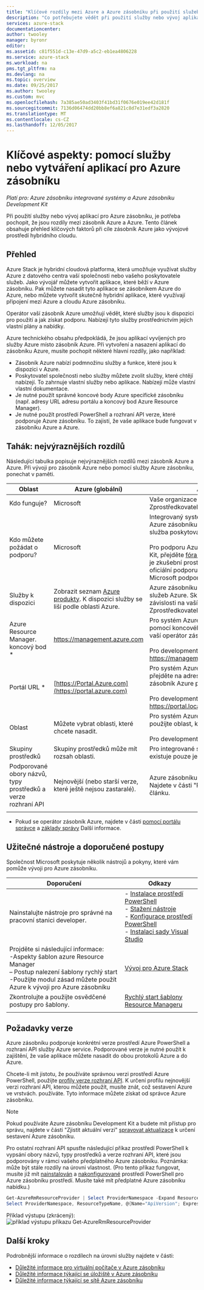 ```yaml
---
title: "Klíčové rozdíly mezi Azure a Azure zásobníku při použití služeb a vytvářet aplikace | Microsoft Docs"
description: "Co potřebujete vědět při použití služby nebo vývoj aplikací pro Azure zásobníku."
services: azure-stack
documentationcenter: 
author: twooley
manager: byronr
editor: 
ms.assetid: c81f551d-c13e-47d9-a5c2-eb1ea4806228
ms.service: azure-stack
ms.workload: na
pms.tgt_pltfrm: na
ms.devlang: na
ms.topic: overview
ms.date: 09/25/2017
ms.author: twooley
ms.custom: mvc
ms.openlocfilehash: 7a385ae50ad3403f41bd31f0676e019ee42d181f
ms.sourcegitcommit: 7136d06474dd20bb8ef6a821c8d7e31edf3a2820
ms.translationtype: MT
ms.contentlocale: cs-CZ
ms.lasthandoff: 12/05/2017
---
```

# <a name="key-considerations-using-services-or-building-apps-for-azure-stack"></a>Klíčové aspekty: pomocí služby nebo vytváření aplikací pro Azure zásobníku

*Platí pro: Azure zásobníku integrované systémy a Azure zásobníku Development Kit*

Při použití služby nebo vývoj aplikací pro Azure zásobníku, je potřeba pochopit, že jsou rozdíly mezi zásobník Azure a Azure. Tento článek obsahuje přehled klíčových faktorů při cíle zásobník Azure jako vývojové prostředí hybridního cloudu.

## <a name="overview"></a>Přehled

Azure Stack je hybridní cloudová platforma, která umožňuje využívat služby Azure z datového centra vaší společnosti nebo vašeho poskytovatele služeb. Jako vývojář můžete vytvořit aplikace, které běží v Azure zásobníku. Pak můžete nasadit tyto aplikace se zásobníkem Azure do Azure, nebo můžete vytvořit skutečně hybridní aplikace, které využívají připojení mezi Azure a cloudu Azure zásobníku.

Operátor vaší zásobník Azure umožňují vědět, které služby jsou k dispozici pro použití a jak získat podporu. Nabízejí tyto služby prostřednictvím jejich vlastní plány a nabídky.

Azure technického obsahu předpokládá, že jsou aplikací vyvíjených pro služby Azure místo zásobník Azure. Při vytvoření a nasazení aplikací do zásobníku Azure, musíte pochopit některé hlavní rozdíly, jako například:

* Zásobník Azure nabízí podmnožinu služby a funkce, které jsou k dispozici v Azure.
* Poskytovatel společnosti nebo služby můžete zvolit služby, které chtějí nabízejí. To zahrnuje vlastní služby nebo aplikace. Nabízejí může vlastní vlastní dokumentace.
* Je nutné použít správné koncové body Azure specifické zásobníku (např. adresy URL adresu portálu a koncový bod Azure Resource Manager).
* Je nutné použít prostředí PowerShell a rozhraní API verze, které podporuje Azure zásobníku. To zajistí, že vaše aplikace bude fungovat v zásobníku Azure a Azure.

## <a name="cheat-sheet-high-level-differences"></a>Tahák: nejvýraznějších rozdílů

Následující tabulka popisuje nejvýraznějších rozdílů mezi zásobník Azure a Azure. Při vývoji pro zásobník Azure nebo pomocí služby Azure zásobníku, ponechat v paměti.

| Oblast | Azure (globální) | Azure Stack |
| -------- | ------------- | ----------|
| Kdo funguje? | Microsoft | Vaše organizace nebo služba Zprostředkovatel.|
| Kdo můžete požádat o podporu? | Microsoft | Integrovaný systém kontaktujte operátor Azure zásobníku (u vaší organizace nebo služba poskytovatele) pro podporu.<br><br>Pro podporu Azure zásobníku Development Kit, přejděte [fóra Microsoft](https://social.msdn.microsoft.com/Forums/home?forum=azurestack). Development kit je zkušební prostředí, a proto není žádná oficiální podporu nabízených prostřednictvím Microsoft podporu služby zákazníkům (CSS).
| Služby k dispozici | Zobrazit seznam [Azure produkty](https://azure.microsoft.com/services/?b=17.04b). K dispozici služby se liší podle oblasti Azure. | Azure zásobníku podporuje podmnožinu služeb Azure. Skutečné služby budou lišit v závislosti na vaší organizace nebo služba Zprostředkovatel rozhodne na nabídku.
| Azure Resource Manager. koncový bod * | https://management.azure.com | Pro systém Azure zásobníku integrované pomocí koncového bodu, který poskytuje vaší operátor zásobník Azure.<br><br>Pro development kit, použijte: https://management.local.azurestack.external
| Portál URL * | [https://Portal.Azure.com](https://portal.azure.com) | Pro systém Azure zásobníku integrované přejděte na adresu URL, kterou vaše operátor zásobník Azure poskytuje.<br><br>Pro development kit, použijte: https://portal.local.azurestack.external
| Oblast | Můžete vybrat oblasti, které chcete nasadit. | Pro systém Azure zásobníku integrované použijte oblast, která je k dispozici v systému.<br><br>Pro development kit oblasti bude vždy **místní**.
| Skupiny prostředků | Skupiny prostředků může mít rozsah oblasti. | Pro integrované systémy a sadě pro vývoj existuje pouze jedna oblast.
|Podporované obory názvů, typy prostředků a verze rozhraní API | Nejnovější (nebo starší verze, které ještě nejsou zastaralé). | Azure zásobníku podporuje konkrétní verze. Najdete v části "Požadavky na verzi" v tomto článku.
| | |

* Pokud se operátor zásobník Azure, najdete v části [pomocí portálu správce](../azure-stack-manage-portals.md) a [základy správy](../azure-stack-manage-basics.md) Další informace.

## <a name="helpful-tools-and-best-practices"></a>Užitečné nástroje a doporučené postupy
 
 Společnost Microsoft poskytuje několik nástrojů a pokyny, které vám pomůže vývoji pro Azure zásobníku.

| Doporučení | Odkazy | 
| -------- | ------------- | 
| Nainstalujte nástroje pro správné na pracovní stanici developer. | - [Instalace prostředí PowerShell](azure-stack-powershell-install.md)<br>- [Stažení nástroje](azure-stack-powershell-download.md)<br>- [Konfigurace prostředí PowerShell](azure-stack-powershell-configure-user.md)<br>- [Instalaci sady Visual Studio](azure-stack-install-visual-studio.md) 
| Projděte si následující informace:<br>-Aspekty šablon azure Resource Manager<br>– Postup nalezení šablony rychlý start<br>-Použijte modul zásad můžete použít Azure k vývoji pro Azure zásobníku | [Vývoj pro Azure Stack](azure-stack-developer.md) | 
| Zkontrolujte a použijte osvědčené postupy pro šablony. | [Rychlý start šablony Resource Manageru](https://github.com/Azure/azure-quickstart-templates/blob/master/1-CONTRIBUTION-GUIDE/best-practices.md#best-practices)
| | |

## <a name="version-requirements"></a>Požadavky verze

Azure zásobníku podporuje konkrétní verze prostředí Azure PowerShell a rozhraní API služby Azure service. Podporované verze je nutné použít k zajištění, že vaše aplikace můžete nasadit do obou protokolů Azure a do Azure.

Chcete-li mít jistotu, že používáte správnou verzi prostředí Azure PowerShell, použijte [profily verze rozhraní API](azure-stack-version-profiles.md). K určení profilu nejnovější verzi rozhraní API, kterou můžete použít, musíte znát, což sestavení Azure ve vrstvách. používáte. Tyto informace můžete získat od správce Azure zásobníku.

>[!NOTE]
 Pokud používáte Azure zásobníku Development Kit a budete mít přístup pro správu, najdete v části "Zjistit aktuální verzi" [spravovat aktualizace](https://docs.microsoft.com/azure/azure-stack/azure-stack-updates#determine-the-current-version) k určení sestavení Azure zásobníku.

Pro ostatní rozhraní API spusťte následující příkaz prostředí PowerShell k vypsání obory názvů, typy prostředků a verze rozhraní API, které jsou podporovány v rámci vašeho předplatného Azure zásobníku. Poznámka: může být stále rozdíly na úrovni vlastnost. (Pro tento příkaz fungovat, musíte již mít [nainstalován](azure-stack-powershell-install.md) a [nakonfigurované](azure-stack-powershell-configure-user.md) prostředí PowerShell pro Azure zásobníku prostředí. Musíte také mít předplatné Azure zásobníku nabídku.)

 ```powershell
Get-AzureRmResourceProvider | Select ProviderNamespace -Expand ResourceTypes | Select * -Expand ApiVersions | `
Select ProviderNamespace, ResourceTypeName, @{Name="ApiVersion"; Expression={$_}} 
```

Příklad výstupu (zkrácený): ![příklad výstupu příkazu Get-AzureRmResourceProvider](media/azure-stack-considerations/image1.png)
 
## <a name="next-steps"></a>Další kroky

Podrobnější informace o rozdílech na úrovni služby najdete v části:

* [Důležité informace pro virtuální počítače v Azure zásobníku](azure-stack-vm-considerations.md)
* [Důležité informace týkající se úložiště v Azure zásobníku](azure-stack-acs-differences.md)
* [Důležité informace týkající se sítě Azure zásobníku](azure-stack-network-differences.md)
